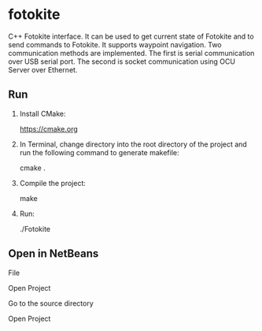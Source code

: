 # fotokite
C++ Fotokite interface. It can be used to get current state of Fotokite and to send commands to Fotokite. It supports waypoint navigation. Two communication methods are implemented. The first is serial communication over USB serial port. The second is socket communication using OCU Server over Ethernet.

## Run

1. Install CMake:

    https://cmake.org

2. In Terminal, change directory into the root directory of the project and run the following command to generate makefile:

    cmake .

3. Compile the project:

    make

4. Run:

    ./Fotokite

## Open in NetBeans

File

Open Project

Go to the source directory

Open Project
